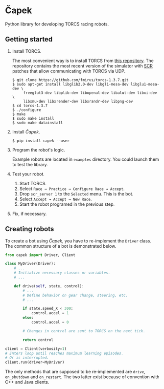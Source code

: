 # Čapek

Python library for developing TORCS racing robots.

## Getting started

1. Install TORCS.

   The most convenient way is to install TORCS from [this repository](https://github.com/fmirus/torcs-1.3.7).
   The repository contains the most recent version of the simulator with [SCR](https://arxiv.org/pdf/1304.1672.pdf) 
   patches that allow communicating with TORCS via UDP.
   
   ```
   $ git clone https://github.com/fmirus/torcs-1.3.7.git
   $ sudo apt-get install libglib2.0-dev libgl1-mesa-dev libglu1-mesa-dev \
        freeglut3-dev libplib-dev libopenal-dev libalut-dev libxi-dev \ 
        libxmu-dev libxrender-dev libxrandr-dev libpng-dev
   $ cd torcs-1.3.7
   $ ./configure
   $ make
   $ sudo make install
   $ sudo make datainstall
   ```

2. Install _Čapek_.

   ```
   $ pip install capek --user
   ```
   
3. Program the robot's logic.

   Example robots are located in `examples` directory.
   You could launch them to test the library. 

4. Test your robot.

   1. Start TORCS.
   2. Select `Race → Practice → Configure Race → Accept`.
   3. Drop `scr_server 1` to the `Selected` menu.
      This is the bot.
   4. Select `Accept → Accept → New Race`.
   5. Start the robot programed in the previous step.
   
5. Fix, if necessary.

## Creating robots

To create a bot using _Čapek_, you have to re-implement the `Driver` class.
The common structure of a bot is demonstrated below.

```python
from capek import Driver, Client

class MyDriver(Driver):
    # ...
    # Initialize necessary classes or variables.
    # ...

    def drive(self, state, control):
        # ...
        # Define behavior on gear change, steering, etc.
        # ...

        if state.speed_X < 300:
            control.accel = 1  
        else:
            control.accel = 0

        # Changes in control are sent to TORCS on the next tick.

        return control

client = Client(verbosity=1)
# Enters loop until reaches maximum learning episodes.
# Or is interrupted.
client.run(driver=MyDriver)
```

The only methods that are supposed to be re-implemented are `drive`, `on_shutdown` and `on_restart`.
The two latter exist because of convention with C++ and Java clients.
